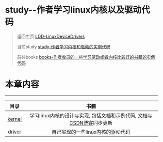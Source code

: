 study--作者学习linux内核以及驱动代码
=======

> 返回主页      [LDD-LinuxDeviceDrivers](https://github.com/gatieme/LDD-LinuxDeviceDrivers)
>
> 当前study     [study-作者学习内核和驱动的实例代码](https://github.com/gatieme/LDD-LinuxDeviceDrivers/tree/master/study)
>
> 前往books     [books-作者收录的一些学习驱动或者内核比较好的书籍的实例代码](https://github.com/gatieme/LDD-LinuxDeviceDrivers/tree/master/books)



#   本章内容
-------

| 目录 | 书籍 |
|:------:|:------:|
| [kernel](https://github.com/gatieme/LDD-LinuxDeviceDrivers/tree/master/study/kernel)    | 学习linux内核的设计与实现, 包括文档和示例代码, 文档与[CSDN博客](http://blog.csdn.net/gatieme/article/details/51456569)同步更新 |
| [driver](https://github.com/gatieme/LDD-LinuxDeviceDrivers/tree/master/study/driver)     | 自己实现的一些linux内核的驱动代码 |





